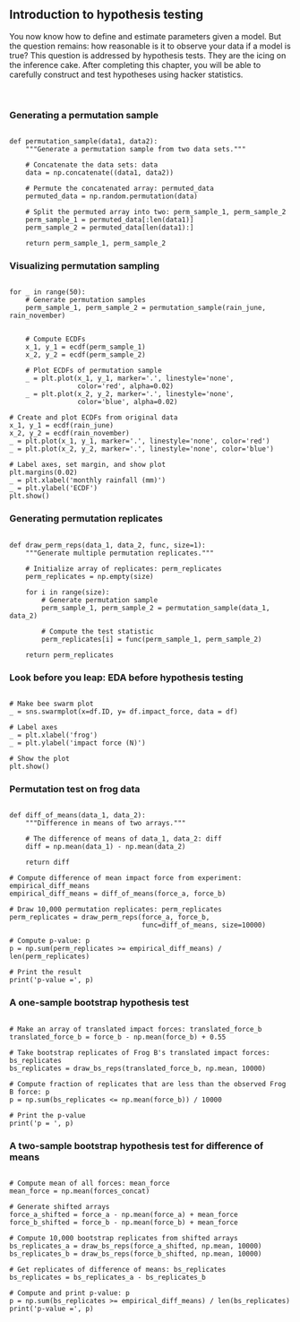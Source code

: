 ## Introduction to hypothesis testing

You now know how to define and estimate parameters given a model. But the question remains: how reasonable is it to observe your data if a model is true? This question is addressed by hypothesis tests. They are the icing on the inference cake. After completing this chapter, you will be able to carefully construct and test hypotheses using hacker statistics.

<br>

### Generating a permutation sample

```

def permutation_sample(data1, data2):
    """Generate a permutation sample from two data sets."""

    # Concatenate the data sets: data
    data = np.concatenate((data1, data2))

    # Permute the concatenated array: permuted_data
    permuted_data = np.random.permutation(data)

    # Split the permuted array into two: perm_sample_1, perm_sample_2
    perm_sample_1 = permuted_data[:len(data1)]
    perm_sample_2 = permuted_data[len(data1):]

    return perm_sample_1, perm_sample_2
```

### Visualizing permutation sampling

```

for _ in range(50):
    # Generate permutation samples
    perm_sample_1, perm_sample_2 = permutation_sample(rain_june, rain_november)


    # Compute ECDFs
    x_1, y_1 = ecdf(perm_sample_1)
    x_2, y_2 = ecdf(perm_sample_2)

    # Plot ECDFs of permutation sample
    _ = plt.plot(x_1, y_1, marker='.', linestyle='none',
                 color='red', alpha=0.02)
    _ = plt.plot(x_2, y_2, marker='.', linestyle='none',
                 color='blue', alpha=0.02)

# Create and plot ECDFs from original data
x_1, y_1 = ecdf(rain_june)
x_2, y_2 = ecdf(rain_november)
_ = plt.plot(x_1, y_1, marker='.', linestyle='none', color='red')
_ = plt.plot(x_2, y_2, marker='.', linestyle='none', color='blue')

# Label axes, set margin, and show plot
plt.margins(0.02)
_ = plt.xlabel('monthly rainfall (mm)')
_ = plt.ylabel('ECDF')
plt.show()
```

### Generating permutation replicates

```

def draw_perm_reps(data_1, data_2, func, size=1):
    """Generate multiple permutation replicates."""

    # Initialize array of replicates: perm_replicates
    perm_replicates = np.empty(size)

    for i in range(size):
        # Generate permutation sample
        perm_sample_1, perm_sample_2 = permutation_sample(data_1, data_2)

        # Compute the test statistic
        perm_replicates[i] = func(perm_sample_1, perm_sample_2)

    return perm_replicates
```

### Look before you leap: EDA before hypothesis testing

```

# Make bee swarm plot
_ = sns.swarmplot(x=df.ID, y= df.impact_force, data = df)

# Label axes
_ = plt.xlabel('frog')
_ = plt.ylabel('impact force (N)')

# Show the plot
plt.show()
```

### Permutation test on frog data

```

def diff_of_means(data_1, data_2):
    """Difference in means of two arrays."""

    # The difference of means of data_1, data_2: diff
    diff = np.mean(data_1) - np.mean(data_2)

    return diff

# Compute difference of mean impact force from experiment: empirical_diff_means
empirical_diff_means = diff_of_means(force_a, force_b)

# Draw 10,000 permutation replicates: perm_replicates
perm_replicates = draw_perm_reps(force_a, force_b,
                                 func=diff_of_means, size=10000)

# Compute p-value: p
p = np.sum(perm_replicates >= empirical_diff_means) / len(perm_replicates)

# Print the result
print('p-value =', p)
```

### A one-sample bootstrap hypothesis test

```

# Make an array of translated impact forces: translated_force_b
translated_force_b = force_b - np.mean(force_b) + 0.55

# Take bootstrap replicates of Frog B's translated impact forces: bs_replicates
bs_replicates = draw_bs_reps(translated_force_b, np.mean, 10000)

# Compute fraction of replicates that are less than the observed Frog B force: p
p = np.sum(bs_replicates <= np.mean(force_b)) / 10000

# Print the p-value
print('p = ', p)
```

### A two-sample bootstrap hypothesis test for difference of means

```

# Compute mean of all forces: mean_force
mean_force = np.mean(forces_concat)

# Generate shifted arrays
force_a_shifted = force_a - np.mean(force_a) + mean_force
force_b_shifted = force_b - np.mean(force_b) + mean_force

# Compute 10,000 bootstrap replicates from shifted arrays
bs_replicates_a = draw_bs_reps(force_a_shifted, np.mean, 10000)
bs_replicates_b = draw_bs_reps(force_b_shifted, np.mean, 10000)

# Get replicates of difference of means: bs_replicates
bs_replicates = bs_replicates_a - bs_replicates_b

# Compute and print p-value: p
p = np.sum(bs_replicates >= empirical_diff_means) / len(bs_replicates)
print('p-value =', p)
```